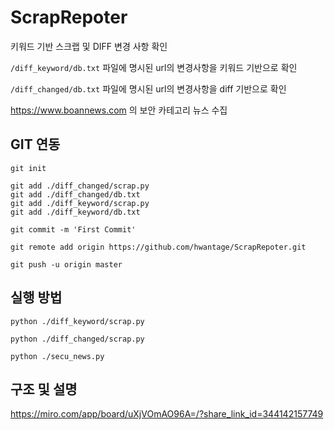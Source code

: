 # ScrapRepoter
키워드 기반 스크랩 및 DIFF 변경 사항 확인

`/diff_keyword/db.txt` 파일에 명시된 url의 변경사항을 키워드 기반으로 확인

`/diff_changed/db.txt` 파일에 명시된 url의 변경사항을 diff 기반으로 확인

https://www.boannews.com 의 보안 카테고리 뉴스 수집

## GIT 연동
```shell
git init

git add ./diff_changed/scrap.py
git add ./diff_changed/db.txt
git add ./diff_keyword/scrap.py
git add ./diff_keyword/db.txt

git commit -m 'First Commit'

git remote add origin https://github.com/hwantage/ScrapRepoter.git

git push -u origin master
```

## 실행 방법
```shell
python ./diff_keyword/scrap.py

python ./diff_changed/scrap.py

python ./secu_news.py
```
## 구조 및 설명

https://miro.com/app/board/uXjVOmAO96A=/?share_link_id=344142157749
